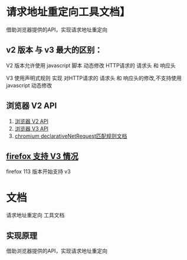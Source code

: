 # 请求地址重定向工具文档】

借助浏览器提供的API，实现请求地址重定向

## v2 版本 与 v3 最大的区别：

V2 版本允许使用 javascript 脚本 动态修改 HTTP请求的 请求头 和 响应头

V3 使用声明式规则 实现 对HTTP请求的 请求头 和 响应头的修改,不支持使用 javascript 动态修改

## 浏览器 V2 API

1. [浏览器 V2 API](https://developer.mozilla.org/en-US/docs/Mozilla/Add-ons/WebExtensions/API/webRequest)
1. [浏览器 V3 API](https://developer.mozilla.org/en-US/docs/Mozilla/Add-ons/WebExtensions/API/declarativeNetRequest)
1. [chromium declarativeNetRequest匹配规则文档](https://developer.chrome.com/docs/extensions/reference/declarativeNetRequest/)

## [firefox 支持 V3 情况](https://developer.mozilla.org/en-US/docs/Mozilla/Add-ons/WebExtensions/API/declarativeNetRequest)

firefox 113 版本开始支持 v3

# 文档

请求地址重定向 工具文档

## 实现原理

借助浏览器提供的API，实现请求地址重定向
